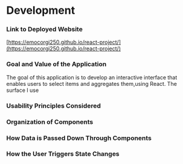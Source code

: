 # Development

### Link to Deployed Website

[https://emocorgi250.github.io/react-project/](https://emocorgi250.github.io/react-project/)

### Goal and Value of the Application

The goal of this application is to develop an interactive interface that enables users to select items and aggregates them,using React. The surface I use 

### Usability Principles Considered

### Organization of Components

### How Data is Passed Down Through Components

### How the User Triggers State Changes
